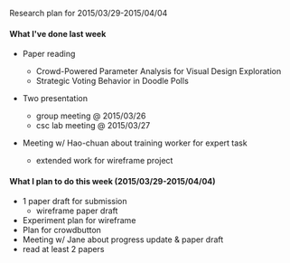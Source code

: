 Research plan for 2015/03/29-2015/04/04

#### What I've done last week
- Paper reading
  - Crowd-Powered Parameter Analysis for Visual Design Exploration
  - Strategic Voting Behavior in Doodle Polls

- Two presentation
  - group meeting @ 2015/03/26
  - csc lab meeting @ 2015/03/27

- Meeting w/ Hao-chuan about training worker for expert task
  - extended work for wireframe project

#### What I plan to do this week (2015/03/29-2015/04/04)
- 1 paper draft for submission
  - wireframe paper draft
- Experiment plan for wireframe
- Plan for crowdbutton
- Meeting w/ Jane about progress update & paper draft
- read at least 2 papers

